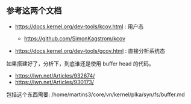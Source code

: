 ## 参考这两个文档
- https://docs.kernel.org/dev-tools/kcov.html : 用户态
  - https://github.com/SimonKagstrom/kcov

- https://docs.kernel.org/dev-tools/gcov.html : 直接分析系统态

如果搭建好了，分析下，到底谁还是使用 buffer head 的代码。
- https://lwn.net/Articles/932674/
- https://lwn.net/Articles/930173/

包括这个东西需要:
/home/martins3/core/vn/kernel/plka/syn/fs/buffer.md
